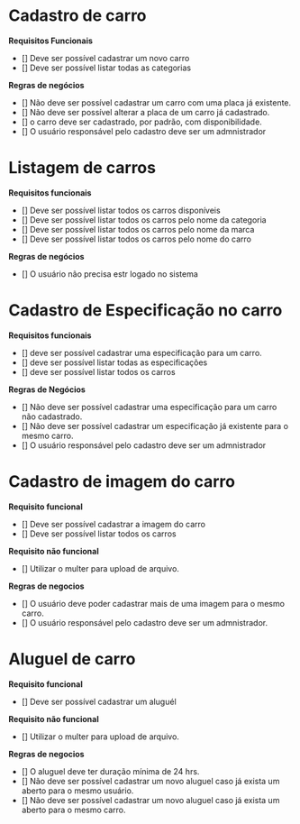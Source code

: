
# Cadastro de carro

**Requisitos Funcionais**

- [] Deve ser possível cadastrar um novo carro
- [] Deve ser possível listar todas as categorias

**Regras  de negócios**

- [] Não deve ser possível cadastrar um carro com uma placa já existente.
- [] Não deve ser possível alterar a placa de um carro já cadastrado.
- [] o carro deve ser cadastrado, por padrão, com disponibilidade.
- [] O usuário responsável pelo cadastro deve ser um admnistrador

# Listagem de carros 

**Requisitos funcionais**

- [] Deve ser possível listar todos os carros disponíveis 
- [] Deve ser possível listar todos os carros pelo nome da categoria
- [] Deve ser possível listar todos os carros pelo nome da marca
- [] Deve ser possível listar todos os carros pelo nome do carro

**Regras  de negócios**

- [] O usuário não precisa estr logado no sistema

# Cadastro de Especificação no carro

**Requisitos funcionais**

- [] deve ser possível cadastrar uma especificação para um carro.
- [] deve ser possível listar todas as especificações
- [] deve ser possível listar todos os carros

**Regras de Negócios**

- [] Não deve ser possível cadastrar uma especificação para um carro  não cadastrado.
- [] Não deve ser possível cadastrar um especificação já existente para o mesmo carro.
- [] O usuário responsável pelo cadastro deve ser um admnistrador

# Cadastro de imagem do carro

**Requisito funcional**
- [] Deve ser possível cadastrar a imagem do carro 
- [] Deve ser possível listar todos os carros 

**Requisito não funcional**

- [] Utilizar o multer para upload de arquivo.

**Regras de negocios**

- [] O usuário deve poder cadastrar mais de uma imagem para o mesmo carro.
- [] O usuário responsável pelo cadastro deve ser um admnistrador.

# Aluguel de carro

**Requisito funcional**
- [] Deve ser possível cadastrar um aluguél

**Requisito não funcional**

- [] Utilizar o multer para upload de arquivo.

**Regras de negocios**

- [] O aluguel deve ter duração mínima de 24 hrs.
- [] Não deve ser possível cadastrar um novo aluguel caso já exista um aberto para o mesmo usuário.
- [] Não deve ser possível cadastrar um novo aluguel caso já exista um aberto para o mesmo carro.
